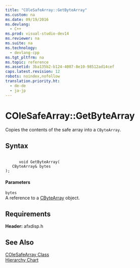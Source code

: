 ```yaml
---
title: "COleSafeArray::GetByteArray"
ms.custom: na
ms.date: 09/19/2016
ms.devlang: 
  - C++
ms.prod: visual-studio-dev14
ms.reviewer: na
ms.suite: na
ms.technology: 
  - devlang-cpp
ms.tgt_pltfrm: na
ms.topic: reference
ms.assetid: 3ba135b2-b124-4007-8e10-98512ad14cef
caps.latest.revision: 12
robots: noindex,nofollow
translation.priority.ht: 
  - de-de
  - ja-jp
---
```

# COleSafeArray::GetByteArray
Copies the contents of the safe array into a `CByteArray`.  
  
## Syntax  
  
```  
  
      void GetByteArray(   
   CByteArray& bytes   
);  
```  
  
#### Parameters  
 `bytes`  
 A reference to a [CByteArray](../vs140/CByteArray-Class.md) object.  
  
## Requirements  
 **Header:** afxdisp.h  
  
## See Also  
 [COleSafeArray Class](../vs140/COleSafeArray-Class.md)   
 [Hierarchy Chart](../vs140/Hierarchy-Chart.md)